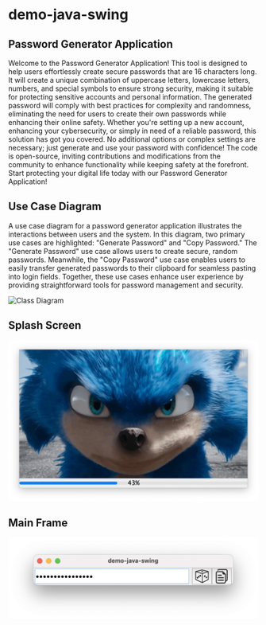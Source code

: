 # demo-java-swing

## Password Generator Application

Welcome to the Password Generator Application! This tool is designed to help users effortlessly create secure passwords that are 16 characters long. It will create a unique combination of uppercase letters, lowercase letters, numbers, and special symbols to ensure strong security, making it suitable for protecting sensitive accounts and personal information. The generated password will comply with best practices for complexity and randomness, eliminating the need for users to create their own passwords while enhancing their online safety. Whether you're setting up a new account, enhancing your cybersecurity, or simply in need of a reliable password, this solution has got you covered. No additional options or complex settings are necessary; just generate and use your password with confidence! The code is open-source, inviting contributions and modifications from the community to enhance functionality while keeping safety at the forefront. Start protecting your digital life today with our Password Generator Application!

## Use Case Diagram

A use case diagram for a password generator application illustrates the interactions between users and the system. In this diagram, two primary use cases are highlighted: "Generate Password" and "Copy Password." The "Generate Password" use case allows users to create secure, random passwords. Meanwhile, the "Copy Password" use case enables users to easily transfer generated passwords to their clipboard for seamless pasting into login fields. Together, these use cases enhance user experience by providing straightforward tools for password management and security.

![Class Diagram](http://www.plantuml.com/plantuml/proxy?cache=no&fmt=svg&src=https://raw.githubusercontent.com/djvelimir/demo-java-swing/main/diagrams/UseCase.puml)

## Splash Screen

![Splash Screen](resources/SplashScreen.png)

## Main Frame

![Main Frame](resources/MainFrame.png)
